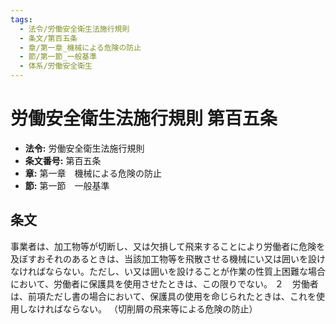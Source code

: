 ```yaml
---
tags:
  - 法令/労働安全衛生法施行規則
  - 条文/第百五条
  - 章/第一章_機械による危険の防止
  - 節/第一節_一般基準
  - 体系/労働安全衛生
---
```

# 労働安全衛生法施行規則 第百五条

- **法令:** 労働安全衛生法施行規則
- **条文番号:** 第百五条
- **章:** 第一章　機械による危険の防止
- **節:** 第一節　一般基準

## 条文
事業者は、加工物等が切断し、又は欠損して飛来することにより労働者に危険を及ぼすおそれのあるときは、当該加工物等を飛散させる機械にい又は囲いを設けなければならない。ただし、い又は囲いを設けることが作業の性質上困難な場合において、労働者に保護具を使用させたときは、この限りでない。
２　労働者は、前項ただし書の場合において、保護具の使用を命じられたときは、これを使用しなければならない。
（切削屑の飛来等による危険の防止）


